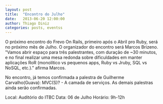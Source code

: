 ```yaml
---
layout: post
title:  "Encontro do Julho"
date:   2013-06-20 12:00:00
author: Thiago Diniz
categories: posts, eventss
---
```


O próximo encontro do Frevo On Rails, primeiro após o Abril pro Ruby, será no próximo mês de Julho. O organizador do encontro será Marcos Brizeno. "Vamos abrir espaço para três palestrantes, com duração de ~30 minutos, e no final realizar uma mesa redonda sobre dificuldades em manter aplicações RoR (monolítico vs pequenos apps, Ruby vs Jruby, SQL vs NoSQL, etc.)." afirma Marcos.

No encontro, já temos confirmada a palestra de Guilherme Carvalho(Guava): MVC(S)? - A camada de serviços. As demais palestras ainda serão confirmadas.

Local: Auditório do ITBC
Data: 06 de Julho
Horário: 9h-12h

[lista de discussão]: https://groups.google.com/forum/?fromgroups#!forum/frevo-on-rails
